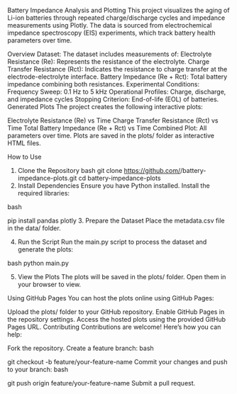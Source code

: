  
Battery Impedance Analysis and Plotting
This project visualizes the aging of Li-ion batteries through repeated charge/discharge cycles and impedance measurements using Plotly. The data is sourced from electrochemical impedance spectroscopy (EIS) experiments, which track battery health parameters over time.

Overview
Dataset:
The dataset includes measurements of:
Electrolyte Resistance (Re): Represents the resistance of the electrolyte.
Charge Transfer Resistance (Rct): Indicates the resistance to charge transfer at the electrode-electrolyte interface.
Battery Impedance (Re + Rct): Total battery impedance combining both resistances.
Experimental Conditions:
Frequency Sweep: 0.1 Hz to 5 kHz
Operational Profiles: Charge, discharge, and impedance cycles
Stopping Criterion: End-of-life (EOL) of batteries.
Generated Plots
The project creates the following interactive plots:

Electrolyte Resistance (Re) vs Time
Charge Transfer Resistance (Rct) vs Time
Total Battery Impedance (Re + Rct) vs Time
Combined Plot: All parameters over time.
Plots are saved in the plots/ folder as interactive HTML files.
   
How to Use
1. Clone the Repository
bash
git clone https://github.com/<your-username>/battery-impedance-plots.git
cd battery-impedance-plots
2. Install Dependencies
Ensure you have Python installed. Install the required libraries:

bash

pip install pandas plotly
3. Prepare the Dataset
Place the metadata.csv file in the data/ folder.

4. Run the Script
Run the main.py script to process the dataset and generate the plots:

bash
python main.py


5. View the Plots
The plots will be saved in the plots/ folder. Open them in your browser to view.

Using GitHub Pages
You can host the plots online using GitHub Pages:

Upload the plots/ folder to your GitHub repository.
Enable GitHub Pages in the repository settings.
Access the hosted plots using the provided GitHub Pages URL.
Contributing
Contributions are welcome! Here’s how you can help:

Fork the repository.
Create a feature branch:
bash

git checkout -b feature/your-feature-name
Commit your changes and push to your branch:
bash

git push origin feature/your-feature-name
Submit a pull request.
